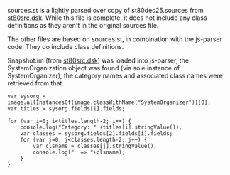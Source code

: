 sources.st is a lightly parsed over copy of st80dec25.sources from [st80src.dsk](http://bitsavers.org/bits/Xerox/Alto/disk_images/st80src.dsk.Z). While this file is complete, it does not include any class definitions as they aren't in the original sources file.

The other files are based on sources.st, in combination with the js-parser code. They do include class definitions. 

Snapshot.im (from [st80src.dsk](http://bitsavers.org/bits/Xerox/Alto/disk_images/st80src.dsk.Z)) was loaded into js-parser, the SystemOrganization object was found (via sole instance of SystemOrganizer), the category names and associated class names were retrieved from that.

```
var sysorg = image.allInstancesOf(image.classWithName("SystemOrganizer"))[0];
var titles = sysorg.fields[1].fields;

for (var i=0; i<titles.length-2; i++) {
	console.log("Category: " +titles[i].stringValue());
	var classes = sysorg.fields[2].fields[i].fields;
	for (var j=0; j<classes.length-2; j++) {
		var clsname = classes[j].stringValue();
		console.log("  => "+clsname);
	}
}
```
